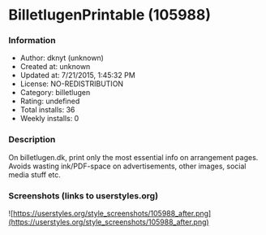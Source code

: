 # BilletlugenPrintable (105988)

### Information
- Author: dknyt (unknown)
- Created at: unknown
- Updated at: 7/21/2015, 1:45:32 PM
- License: NO-REDISTRIBUTION
- Category: billetlugen
- Rating: undefined
- Total installs: 36
- Weekly installs: 0


### Description
On billetlugen.dk, print only the most essential info on arrangement pages.  Avoids wasting ink/PDF-space on advertisements, other images, social media stuff etc.


### Screenshots (links to userstyles.org)
![https://userstyles.org/style_screenshots/105988_after.png](https://userstyles.org/style_screenshots/105988_after.png)


